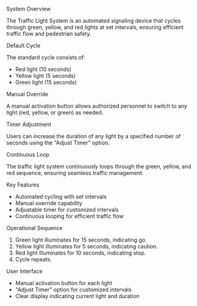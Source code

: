 System Overview

The Traffic Light System is an automated signaling device that cycles through green, yellow, and red lights at set intervals, ensuring efficient traffic flow and pedestrian safety.

Default Cycle

The standard cycle consists of:
- Red light (10 seconds)
- Yellow light (5 seconds)
- Green light (15 seconds)

Manual Override

A manual activation button allows authorized personnel to switch to any light (red, yellow, or green) as needed.

Timer Adjustment

Users can increase the duration of any light by a specified number of seconds using the "Adjust Timer" option.

Continuous Loop

The traffic light system continuously loops through the green, yellow, and red sequence, ensuring seamless traffic management.

Key Features

- Automated cycling with set intervals
- Manual override capability
- Adjustable timer for customized intervals
- Continuous looping for efficient traffic flow

Operational Sequence

1. Green light illuminates for 15 seconds, indicating go.
2. Yellow light illuminates for 5 seconds, indicating caution.
3. Red light illuminates for 10 seconds, indicating stop.
4. Cycle repeats.

User Interface

- Manual activation button for each light
- "Adjust Timer" option for customized intervals
- Clear display indicating current light and duration
